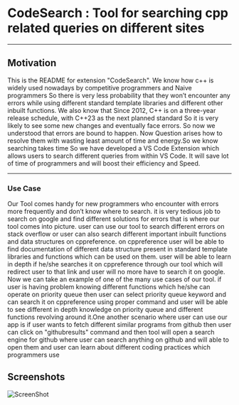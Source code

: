 # CodeSearch : Tool for searching cpp related queries on different sites


---------------------------------------------------------------------------------------------------

## Motivation

This is the README for  extension "CodeSearch". 
We know how c++ is widely used nowadays by competitive
programmers and Naive programmers So there is very less
probability that they won’t encounter any errors while using
different standard template libraries and different other inbuilt
functions. We also know that Since 2012, C++ is on a three-year
release schedule, with C++23 as the next planned standard So it is
very likely to see some new changes and eventually face errors.
So now we understood that errors are bound to happen. Now
Question arises how to resolve them with wasting least amount of
time and energy.So we know searching takes time So we have
developed a VS Code Extension which allows users to search
different queries from within VS Code. It will save lot of time
of programmers and will boost their efficiency and Speed.

---------------------------------------------------------------------------------------------------

### Use Case
Our Tool comes handy for new programmers who encounter with
errors more frequently and don’t know where to search. it is very
tedious job to search on google and find different solutions for
errors that is where our tool comes into picture. user can use our
tool to search different errors on stack overflow or user can also
search different important inbuilt functions and data structures
on cppreference. on cppreference user will be able to find documentation
of different data structure present in standard template
libraries and functions which can be used on them. user will be
able to learn in depth if he/she searches it on cppreference through
our tool which will redirect user to that link and user will no more
have to search it on google. Now we can take an example of one of
the many use cases of our tool. if user is having problem knowing
different functions which he/she can operate on priority queue
then user can select priority queue keyword and can search it on
cppreference using proper command and user will be able to see
different in depth knowledge on priority queue and different functions
revolving around it.One another scenario where user can use
our app is if user wants to fetch different similar programs from
github then user can click on "githubresults" command and then
tool will open a search engine for github where user can search
anything on github and will able to open them and user can learn
about different coding practices which programmers use

## Screenshots
![ScreenShot](https://github.com/hemant394/SE_TOOL/main/screenshots/s1.png)


